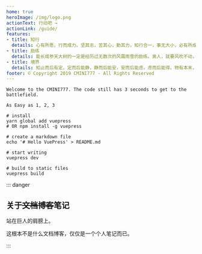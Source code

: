 ```yaml
---
home: true
heroImage: /img/logo.png
actionText: 行动吧 →
actionLink: /guide/
features:
- title: 知行
  details: 心有所愿，行而成力。坚其志，苦其心，勤其力，知行合一，事无大小，必有所成！
- title: 励练
  details: 能长成参天大树的一定是经历过无数次的风霜雨雪的励练。男人，就要风吹不动，浪打不摇，胸怀像大海，强壮如山岳！
- title: 境界
  details: 知止而后有定，定而后能静，静而后能安，安而后能虑，虑而后能得。物有本末，事有终始。知所先后，则近道矣。
footer: © Copyright 2019 CMINI777 - All Rights Reserved
---
```


```
Welcome to the CMINI777. The code still has 3 seconds to get to the battlefield.

As Easy as 1, 2, 3

# install
yarn global add vuepress
# OR npm install -g vuepress

# create a markdown file
echo '# Hello VuePress' > README.md

# start writing
vuepress dev

# build to static files
vuepress build
```

::: danger

## 关于~~文档博客~~笔记

站在巨人的肩膀上。

这根本不是什么文档博客，仅仅是一个个人笔记而已。

:::